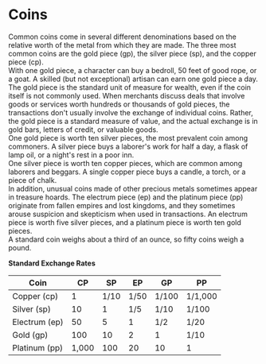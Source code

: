 # Coins 
Common coins come in several different denominations based on the relative worth of the metal from which they are made. The three most common coins are the gold piece (gp), the silver piece (sp), and the copper piece (cp).     
With one gold piece, a character can buy a bedroll, 50 feet of good rope, or a goat. A skilled (but not exceptional) artisan can earn one gold piece a day. The gold piece is the standard unit of measure for wealth, even if the coin itself is not commonly used. When merchants discuss deals that involve goods or services worth hundreds or thousands of gold pieces, the transactions don't usually involve the exchange of individual coins. Rather, the gold piece is a standard measure of value, and the actual exchange is in gold bars, letters of credit, or valuable goods.    
One gold piece is worth ten silver pieces, the most prevalent coin among commoners. A silver piece buys a laborer's work for half a day, a flask of lamp oil, or a night's rest in a poor inn.    
One silver piece is worth ten copper pieces, which are common among laborers and beggars. A single copper piece buys a candle, a torch, or a piece of chalk.    
In addition, unusual coins made of other precious metals sometimes appear in treasure hoards. The electrum piece (ep) and the platinum piece (pp) originate from fallen empires and lost kingdoms, and they sometimes arouse suspicion and skepticism when used in transactions. An electrum piece is worth five silver pieces, and a platinum piece is worth ten gold pieces.    
A standard coin weighs about a third of an ounce, so fifty coins weigh a pound.

**Standard Exchange Rates**

| Coin          | CP    | SP   | EP  | GP    | PP      |
|---------------|-------|------|-----|-------|---------|
| Copper (cp)   | 1     | 1/10 | 1/50| 1/100 | 1/1,000 |
| Silver (sp)   | 10    | 1    | 1/5 | 1/10  | 1/100   |
| Electrum (ep) | 50    | 5    | 1   | 1/2   | 1/20    |
| Gold (gp)     | 100   | 10   | 2   | 1     | 1/10    |
| Platinum (pp) | 1,000 | 100  | 20  | 10    | 1       |
